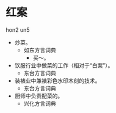 





# 红案
hon2 un5
+ 炒菜。
  * 如东方言词典
    - 买～。
+ 饮服行业中做菜的工作（相对于“白案”）。
  * 东台方言词典
+ 装裱业中兼裱彩色水印木刻的技术。
  * 东台方言词典
+ 厨师中负责配菜的。
  * 兴化方言词典
